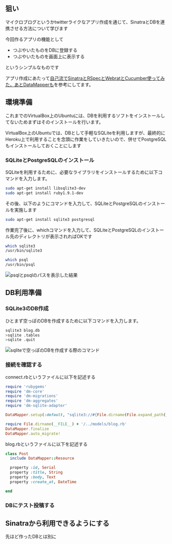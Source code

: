 ## 狙い
マイクロブログというかtwitterライクなアプリ作成を通じて、SinatraとDBを連携させる方法について学びます

今回作るアプリの機能として

- つぶやいたものをDBに登録する
- つぶやいたものを画面上に表示する

というシンプルなものです

アプリ作成にあたって[自己流でSinatraとRSpecとWebratとCucumber使ってみた。あとDataMapperも](http://d.hatena.ne.jp/mothprog/20090706/1246897103)を参考にしてます。

## 環境準備

これまでのVirtualBox上のUbuntuには、DBを利用するソフトをインストールしてないためまずはそのインストールを行います。

VirtualBox上のUbuntuでは、DBとして手軽なSQLiteを利用しますが、最終的にHeroku上で利用することを念頭に作業をしていきたいので、併せてPostgreSQLもインストールしておくことにします

### SQLiteとPostgreSQLのインストール

SQLiteを利用するために、必要なライブラリをインストールするために以下コマンドを入力します。

```sh
sudo apt-get install libsqlite3-dev
sudo apt-get install ruby1.9.1-dev
```

その後、以下のようにコマンドを入力して、SQLiteとPostgreSQLのインストールを実施します


```sh
sudo apt-get install sqlite3 postgresql
```

作業完了後に、whichコマンドを入力して、SQLiteとPostgreSQLのインストール先のディレクトリが表示されればOKです

```sh
which sqlite3
/usr/bin/sqlite3

which psql
/usr/bin/psql
```

![psqlとpsqlのパスを表示した結果](https://s3-ap-northeast-1.amazonaws.com/nerima-study/20130130/2013-01-30-002.png)

## DB利用準備



### SQLite3のDB作成

ひとまず空っぽのDBを作成するために以下コマンドを入力します。

```sh
sqlite3 blog.db
>sqlite .tables
>sqlite .quit
```

![sqliteで空っぽのDBを作成する際のコマンド](https://s3-ap-northeast-1.amazonaws.com/nerima-study/20130130/2013-01-30-001.png)
### 接続を確認する

connect.rbというファイルに以下を記述する

```ruby
require 'rubygems'
require 'dm-core'
require 'dm-migrations'
require 'dm-aggregates'
require 'dm-sqlite-adapter'

DataMapper.setup(:default, "sqlite3://#{File.dirname(File.expand_path(__FILE__))}/blog.db")

require File.dirname(__FILE__) + '/../models/blog.rb'
DataMapper.finalize
DataMapper.auto_migrate!

```

blog.rbというファイルに以下を記述する

```ruby
class Post
  include DataMapper::Resource

  property :id, Serial
  property :title, String
  property :body, Text
  property :create_at, DateTime

end
```

### DBにテスト投稿する

## Sinatraから利用できるようにする

先ほど作ったDBとは別に
